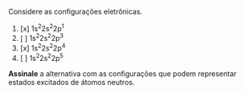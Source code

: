 Considere as configurações eletrônicas.

1. [x] $\mathrm{1s^2 2s^2 2p^1}$
2. [ ] $\mathrm{1s^2 2s^2 2p^3}$
3. [x] $\mathrm{1s^2 2s^2 2p^4}$
4. [ ] $\mathrm{1s^2 2s^2 2p^5}$

**Assinale** a alternativa com as configurações que podem representar estados excitados de átomos neutros.
